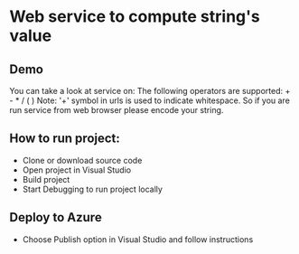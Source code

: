 # Web service to compute string's value

## Demo

You can take a look at service on: 
The following operators are supported: + - * / ( )
Note: '+' symbol in urls is used to indicate whitespace. 
So if you are run service from web browser please encode your string.

## How to run project:

- Clone or download source code
- Open project in Visual Studio
- Build project
- Start Debugging to run project locally

## Deploy to Azure
- Choose Publish option in Visual Studio and follow instructions
